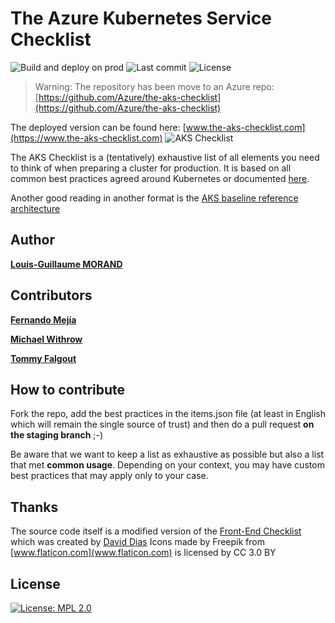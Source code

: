 # The Azure Kubernetes Service Checklist

![Build and deploy on prod](https://github.com/lgmorand/aks-checklist/workflows/Build%20and%20deploy%20on%20prod/badge.svg) ![Last commit](https://img.shields.io/github/last-commit/lgmorand/aks-checklist.svg) ![License](https://img.shields.io/github/license/lgmorand/aks-checklist.svg)

> Warning: The repository has been move to an Azure repo: [https://github.com/Azure/the-aks-checklist](https://github.com/Azure/the-aks-checklist)

The deployed version can be found here: [www.the-aks-checklist.com](https://www.the-aks-checklist.com)
![AKS Checklist](https://raw.githubusercontent.com/lgmorand/aks-checklist/master/src/img/social/facebook-banner.jpg)

The AKS Checklist is a (tentatively) exhaustive list of all elements you need to think of when preparing a cluster for production. It is based on all common best practices agreed around Kubernetes or documented [here](https://docs.microsoft.com/azure/aks/best-practices).

Another good reading in another format is the [AKS baseline reference architecture](https://github.com/mspnp/aks-secure-baseline)

## Author

**[Louis-Guillaume MORAND](https://github.com/lgmorand)**

## Contributors

**[Fernando Mejía](https://github.com/feranto)**

**[Michael Withrow](https://github.com/miwithro)**

**[Tommy Falgout](https://github.com/lastcoolnameleft)**

## How to contribute

Fork the repo, add the best practices in the items.json file (at least in English which will remain the single source of trust) and then do a pull request **on the staging branch** ;-)

Be aware that we want to keep a list as exhaustive as possible but also a list that met **common usage**. Depending on your context, you may have custom best practices that may apply only to your case.

## Thanks

The source code itself is a modified version of the [Front-End Checklist](https://github.com/thedaviddias/Front-End-Checklist) which was created by [David Dias](https://github.com/thedaviddias)
Icons made by Freepik from [www.flaticon.com](www.flaticon.com) is licensed by CC 3.0 BY

## License

[![License: MPL 2.0](https://img.shields.io/badge/License-MPL%202.0-brightgreen.svg)](https://opensource.org/licenses/MPL-2.0)
